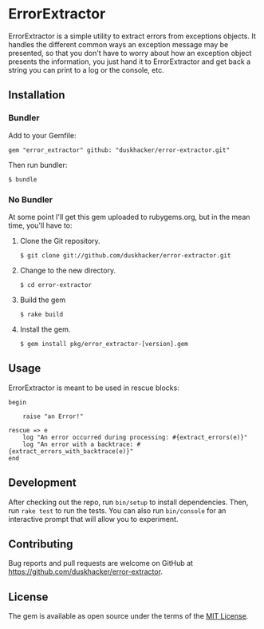 # ErrorExtractor

ErrorExtractor is a simple utility to extract errors from exceptions objects. It handles the different common ways an
exception message may be presented, so that you don't have to worry about how an exception object presents the information,
you just hand it to ErrorExtractor and get back a string you can print to a log or the console, etc.

## Installation

### Bundler 

Add to your Gemfile:  

    gem "error_extractor" github: "duskhacker/error-extractor.git"

Then run bundler: 

    $ bundle

### No Bundler 

At some point I'll get this gem uploaded to rubygems.org, but in the mean time, you'll have to: 

1. Clone the Git repository.

    `$ git clone git://github.com/duskhacker/error-extractor.git`

2. Change to the new directory.

    `$ cd error-extractor`

3. Build the gem 

    `$ rake build` 

4. Install the gem.
   
    `$ gem install pkg/error_extractor-[version].gem`

## Usage

ErrorExtractor is meant to be used in rescue blocks:

```
begin

    raise "an Error!"

rescue => e 
    log "An error occurred during processing: #{extract_errors(e)}" 
    log "An error with a backtrace: #{extract_errors_with_backtrace(e)}"
end 
```

## Development

After checking out the repo, run `bin/setup` to install dependencies. Then, run `rake test` to run the tests. 
You can also run `bin/console` for an interactive prompt that will allow you to experiment.

## Contributing

Bug reports and pull requests are welcome on GitHub at https://github.com/duskhacker/error-extractor.

## License

The gem is available as open source under the terms of the [MIT License](https://opensource.org/licenses/MIT).

